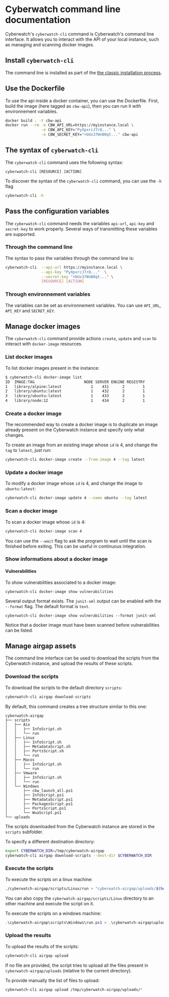 # Cyberwatch command line documentation

Cyberwatch's `cyberwatch-cli` command is Cyberwatch's command line interface. It
allows you to interact with the API of your local instance, such as managing and
scanning docker images.

## Install `cyberwatch-cli`

The command line is installed as part of the [the classic installation
process](../README.md#Installation).

## Use the Dockerfile

To use the api inside a docker container, you can use the Dockerfile. First,
build the image (here tagged as `cbw-api`), then you can run it with
environnement variables.

```sh
docker build . -t cbw-api
docker run --rm -e CBW_API_URL=https://myinstance.local \
                -e CBW_API_KEY="PyXpxrcJ7rQ..." \
                -e CBW_SECRET_KEY="+bUx37WnB0qt..." cbw-api
```

## The syntax of `cyberwatch-cli`

The `cyberwatch-cli` command uses the following syntax:

```
cyberwatch-cli [RESOURCE] [ACTION]
```

To discover the syntax of the `cyberwatch-cli` command, you can use the `-h` flag

```sh
cyberwatch-cli -h
```

## Pass the configuration variables

The `cyberwatch-cli` command needs the variables `api-url`, `api-key` and
`secret-key` to work properly. Several ways of transmitting these variables are
supported.

### Through the command line

The syntax to pass the variables through the command line is:

```sh
cyberwatch-cli  --api-url https://myinstance.local \
                --api-key "PyXpxrcJ7rQ..."  \
                --secret-key "+bUx37WnB0qt..." \
                [RESOURCE] [ACTION]
```

### Through environnement variables

The variables can be set as environnement variables. You can use `API_URL`,
`API_KEY` and `SECRET_KEY`.

## Manage docker images

The `cyberwatch-cli` command provide actions `create`, `update` and `scan` to
interact with `docker-image` resources.

### List docker images

To list docker images present in the instance:

```sh
$ cyberwatch-cli docker-image list
ID  IMAGE:TAG                      NODE SERVER ENGINE REGISTRY
1   library/alpine:latest             1    431      2        1
2   library/ubuntu:latest             1    432      2        1
3   library/ubuntu:latest             1    433      2        1
4   library/node:12                   1    434      2        1
```

### Create a docker image

The recommended way to create a docker image is to duplicate an image already
present on the Cyberwatch instance and specify only what changes.

To create an image from an existing image whose `id` is 4, and change the `tag`
to `latest`, just run:

```sh
cyberwatch-cli docker-image create --from-image 4 --tag latest
```

### Update a docker image

To modify a docker image whose `id` is 4, and change the image to `ubuntu:latest`:

```sh
cyberwatch-cli docker-image update 4 --name ubuntu --tag latest
```

### Scan a docker image

To scan a docker image whose `id` is 4:

```sh
cyberwatch-cli docker-image scan 4
```

You can use the `--wait` flag to ask the program to wait until the scan is
finished before exiting. This can be useful in continuous integration.

### Show informations about a docker image

#### Vulnerabilities

To show vulnerabilities associated to a docker image:

```
cyberwatch-cli docker-image show vulnerabilities
```

Several output format exists. The `junit-xml` output can be enabled with the
`--format` flag. The default format is `text`.

```
cyberwatch-cli docker-image show vulnerabilities --format junit-xml
```

Notice that a docker image must have been scanned before vulnerabilities can be
listed.

## Manage airgap assets

The command line interface can be used to download the scripts from the
Cyberwatch instance, and upload the results of these scripts.

### Download the scripts

To download the scripts to the default directory `scripts`:

```sh
cyberwatch-cli airgap download-scripts
```

By default, this command creates a tree structure similar to this one:

```
cyberwatch-airgap
├── scripts
│   ├── Aix
│   │   ├── InfoScript.sh
│   │   └── run
│   ├── Linux
│   │   ├── InfoScript.sh
│   │   ├── MetadataScript.sh
│   │   ├── PortsScript.sh
│   │   └── run
│   ├── Macos
│   │   ├── InfoScript.sh
│   │   └── run
│   ├── Vmware
│   │   ├── InfoScript.sh
│   │   └── run
│   └── Windows
│       ├── cbw_launch_all.ps1
│       ├── InfoScript.ps1
│       ├── MetadataScript.ps1
│       ├── PackagesScript.ps1
│       ├── PortsScript.ps1
│       └── WuaScript.ps1
└── uploads
```

The scripts downloaded from the Cyberwatch instance are stored in the `scripts` subfolder.

To specify a different destination directory:

```sh
export CYBERWATCH_DIR=/tmp/cyberwatch-airgap
cyberwatch-cli airgap download-scripts --dest-dir $CYBERWATCH_DIR
```

### Execute the scripts

To execute the scripts on a linux machine:

```sh
./cyberwatch-airgap/scripts/Linux/run > "cyberwatch-airgap/uploads/$(hostname)"
```

You can also copy the `cyberwatch-airgap/scripts/Linux` directory to an other
machine and execute the script on it.

To execute the scripts on a windows machine:

```powershell
.\cyberwatch-airgap\scripts\Windows\run.ps1 > .\cyberwatch-airgap\uploads\${env:COMPUTERNAME}
```

### Upload the results

To upload the results of the scripts:

```sh
cyberwatch-cli airgap upload
```

If no file are provided, the script tries to upload all the files present in
`cyberwatch-airgap/uploads` (relative to the current directory).

To provide manually the list of files to upload:

```sh
cyberwatch-cli airgap upload /tmp/cyberwatch-airgap/uploads/*
```
